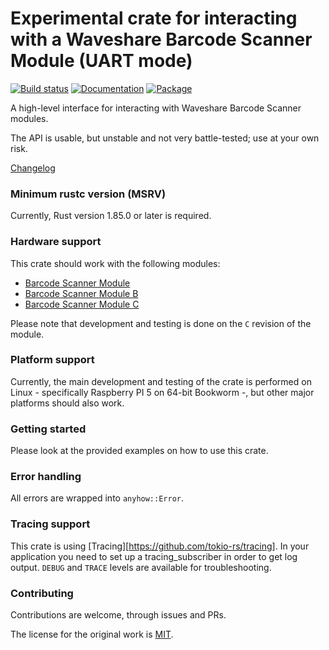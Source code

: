 # Experimental crate for interacting with a Waveshare Barcode Scanner Module (UART mode)

[![Build status](https://github.com/ronnybremer/waveshare-barcodescanner-rs/workflows/waveshare-barcodescanner-rust/badge.svg)](https://github.com/ronnybremer/waveshare-barcodescanner-rs/actions/workflows/waveshare-barcodescanner-rust.yml)
[![Documentation](https://docs.rs/waveshare-barcodescanner/badge.svg)](https://docs.rs/waveshare-barcodescanner)
[![Package](https://img.shields.io/crates/v/waveshare-barcodescanner.svg)](https://crates.io/crates/waveshare-barcodescanner)

A high-level interface for interacting with Waveshare Barcode Scanner modules.

The API is usable, but unstable and not very battle-tested; use at your own risk.

[Changelog](https://github.com/ronnybremer/waveshare-barcodescanner-rs/blob/master/CHANGES.md)

### Minimum rustc version (MSRV)

Currently, Rust version 1.85.0 or later is required.

### Hardware support

This crate should work with the following modules:
* [Barcode Scanner Module](htps://www.waveshare.com/barcode-scanner-module.htm)
* [Barcode Scanner Module B](https://www.waveshare.com/barcode-scanner-module-b.htm)
* [Barcode Scanner Module C](https://www.waveshare.com/barcode-scanner-module-c.htm)

Please note that development and testing is done on the `C` revision of the module.

### Platform support

Currently, the main development and testing of the crate is performed on Linux - specifically Raspberry PI 5 on 64-bit Bookworm -, but other major platforms should also work.

### Getting started

Please look at the provided examples on how to use this crate.

### Error handling

All errors are wrapped into `anyhow::Error`.

### Tracing support

This crate is using [Tracing][https://github.com/tokio-rs/tracing].
In your application you need to set up a tracing_subscriber in order to get log output. `DEBUG` and `TRACE` levels are available for troubleshooting.

### Contributing

Contributions are welcome, through issues and PRs.

The license for the original work is [MIT](https://opensource.org/licenses/MIT).
